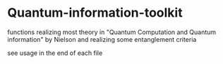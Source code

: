 # Quantum-information-toolkit
functions realizing most theory 
in "Quantum Computation and Quantum information" by Nielson
and 
realizing some entanglement criteria

see usage in the end of each file 
